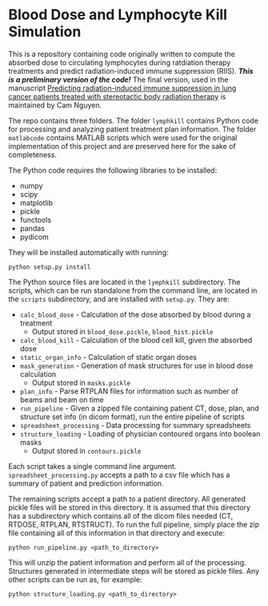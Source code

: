 # Blood Dose and Lymphocyte Kill Simulation

This is a repository containing code originally written to compute the absorbed dose to circulating lymphocytes during ratdiation therapy treatments and predict radiation-induced immune suppression (RIIS). ***This is a preliminary version of the code!*** The final version, used in the manuscript [Predicting radiation-induced immune suppression in lung cancer patients treated with stereotactic body radiation therapy](https://aapm.onlinelibrary.wiley.com/doi/full/10.1002/mp.17181) is maintained by Cam Nguyen.

The repo contains three folders. The folder `lymphkill` contains Python code for processing and analyzing patient treatment plan information. The folder `matlabcode` contains MATLAB scripts which were used for the original implementation of this project and are preserved here for the sake of completeness. 

The Python code requires the following libraries to be installed:
- numpy
- scipy
- matplotlib
- pickle
- functools
- pandas
- pydicom

They will be installed automatically with running:

`python setup.py install`

The Python source files are located in the `lymphkill` subdirectory. The scripts, which can be run standalone from the command line, are located in the `scripts` subdirectory, and are installed with `setup.py`. They are:
- `calc_blood_dose` - Calculation of the dose absorbed by blood during a treatment
  - Output stored in `blood_dose.pickle`, `blood_hist.pickle`
- `calc_blood_kill` - Calculation of the blood cell kill, given the absorbed dose
- `static_organ_info` - Calculation of static organ doses
- `mask_generation` - Generation of mask structures for use in blood dose calculation
  - Output stored in `masks.pickle`
- `plan_info` - Parse RTPLAN files for information such as number of beams and beam on time
- `run_pipeline` - Given a zipped file containing patient CT, dose, plan, and structure set info (in dicom format), run the entire pipeline of scripts
- `spreadsheet_processing` - Data processing for summary spreadsheets
- `structure_loading` - Loading of physician contoured organs into boolean masks
  - Output stored in `contours.pickle`

Each script takes a single command line argument. `spreadsheet_processing.py` accepts a path to a csv file which has a summary of patient and prediction information. 

The remaining scripts accept a path to a patient directory. All generated pickle files will be stored in this directory. It is assumed that this directory has a subdirectory which contains all of the dicom files needed (CT, RTDOSE, RTPLAN, RTSTRUCT). To run the full pipeline, simply place the zip file containing all of this information in that directory and execute:

`python run_pipeline.py <path_to_directory>`

This will unzip the patient information and perform all of the processing. Structures generated in intermediate steps will be stored as pickle files. Any other scripts can be run as, for example:

`python structure_loading.py <path_to_directory>`
